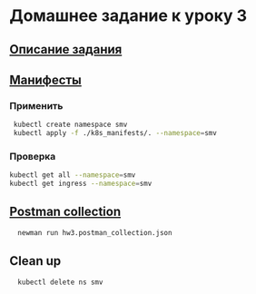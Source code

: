 # Домашнее задание к уроку 3

## [Описание задания](hw3.md)
## [Манифесты](k8s_manifests)
### Применить
```bash
 kubectl create namespace smv
 kubectl apply -f ./k8s_manifests/. --namespace=smv
```
### Проверка
```bash
kubectl get all --namespace=smv
kubectl get ingress --namespace=smv
```

## [Postman collection](hw3.postman_collection.json)
```bash 
  newman run hw3.postman_collection.json
```

## Clean up
```bash 
  kubectl delete ns smv
```
